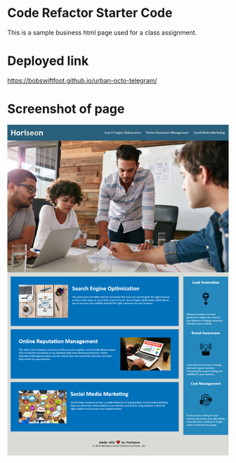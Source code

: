 # Code Refactor Starter Code
This is a sample business html page used for a class assignment. 

# Deployed link
https://bobswiftfoot.github.io/urban-octo-telegram/

# Screenshot of page
![Full Page Screenshot](/Screenshots/full-page-screenshot.png?raw=true)
